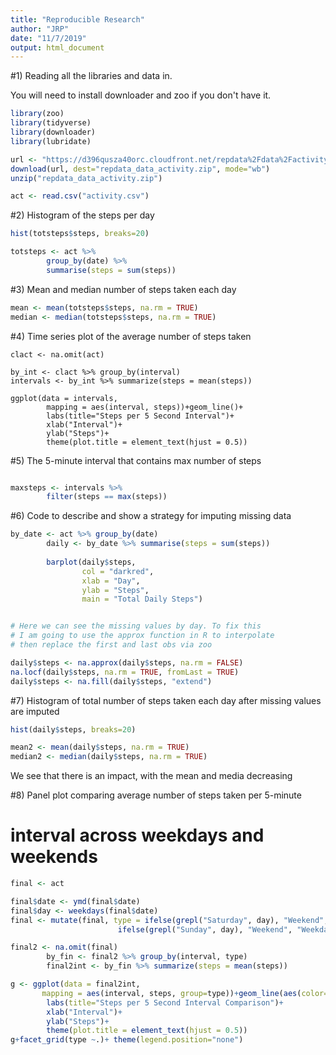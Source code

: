```yaml
---
title: "Reproducible Research"
author: "JRP"
date: "11/7/2019"
output: html_document
---
```


#1) Reading all the libraries and data in.

You will need to install downloader and zoo if you don't have it.

```r
library(zoo)
library(tidyverse)
library(downloader)
library(lubridate)

url <- "https://d396qusza40orc.cloudfront.net/repdata%2Fdata%2Factivity.zip"
download(url, dest="repdata_data_activity.zip", mode="wb")
unzip("repdata_data_activity.zip")

act <- read.csv("activity.csv")
```

#2) Histogram of the steps per day

```r
hist(totsteps$steps, breaks=20)
```

```r
totsteps <- act %>% 
        group_by(date) %>% 
        summarise(steps = sum(steps))


```

#3) Mean and median number of steps taken each day

```r
mean <- mean(totsteps$steps, na.rm = TRUE)
median <- median(totsteps$steps, na.rm = TRUE)
```

#4) Time series plot of the average number of steps taken

```{r, echo=TRUE}
clact <- na.omit(act)

by_int <- clact %>% group_by(interval)
intervals <- by_int %>% summarize(steps = mean(steps))

ggplot(data = intervals, 
        mapping = aes(interval, steps))+geom_line()+
        labs(title="Steps per 5 Second Interval")+
        xlab("Interval")+
        ylab("Steps")+
        theme(plot.title = element_text(hjust = 0.5))
```

#5) The 5-minute interval that contains max number of steps

```r

maxsteps <- intervals %>% 
        filter(steps == max(steps))
```

#6) Code to describe and show a strategy for imputing missing data

```r
by_date <- act %>% group_by(date)
        daily <- by_date %>% summarise(steps = sum(steps))
        
        barplot(daily$steps,  
                col = "darkred",
                xlab = "Day",
                ylab = "Steps",
                main = "Total Daily Steps")


# Here we can see the missing values by day. To fix this
# I am going to use the approx function in R to interpolate
# then replace the first and last obs via zoo        

daily$steps <- na.approx(daily$steps, na.rm = FALSE)
na.locf(daily$steps, na.rm = TRUE, fromLast = TRUE)
daily$steps <- na.fill(daily$steps, "extend")
```

#7) Histogram of total number of steps taken each day after missing
values are imputed

```r
hist(daily$steps, breaks=20)

mean2 <- mean(daily$steps, na.rm = TRUE)
median2 <- median(daily$steps, na.rm = TRUE)
```
We see that there is an impact, with the mean and media decreasing

#8) Panel plot comparing average number of steps taken per 5-minute
# interval across weekdays and weekends

```r
final <- act

final$date <- ymd(final$date)
final$day <- weekdays(final$date)
final <- mutate(final, type = ifelse(grepl("Saturday", day), "Weekend",
                        ifelse(grepl("Sunday", day), "Weekend", "Weekday")))

final2 <- na.omit(final)
        by_fin <- final2 %>% group_by(interval, type)
        final2int <- by_fin %>% summarize(steps = mean(steps))

g <- ggplot(data = final2int, 
       mapping = aes(interval, steps, group=type))+geom_line(aes(color=type))+
        labs(title="Steps per 5 Second Interval Comparison")+
        xlab("Interval")+
        ylab("Steps")+
        theme(plot.title = element_text(hjust = 0.5))
g+facet_grid(type ~.)+ theme(legend.position="none")
```